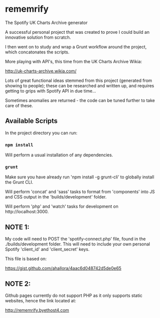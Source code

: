 # rememrify
The Spotify UK Charts Archive generator

A successful personal project that was created to prove I could build an innovative solution from scratch.

I then went on to study and wrap a Grunt workflow around the project, which concatonates the scripts.

More playing with API's, this time from the UK Charts Archive Wikia:

http://uk-charts-archive.wikia.com/

Lots of great functional ideas stemmed from this project (generated from showing to people); these can be researched and written up, and requires getting to grips with Spotify API in due time...

Sometimes anomalies are returned - the code can be tuned further to take care of these.

## Available Scripts

In the project directory you can run:

### `npm install`

Will perform a usual installation of any dependencies.

### `grunt`

Make sure you have already run 'npm install -g grunt-cli' to globally install the Grunt CLI.

Will perform 'concat' and 'sass' tasks to format from 'components' into JS and CSS output in the 'builds/development' folder.

Will perform 'php' and 'watch' tasks for development on http://localhost:3000.

## NOTE 1:

My code will need to POST the 'spotify-connect.php' file, found in the ./builds/development folder. This will need to include your own personal Spotify 'client_id' and 'client_secret' keys.

This file is based on:

https://gist.github.com/ahallora/4aac6d048742d5de0e65

## NOTE 2:

Github pages currently do not support PHP as it only supports static websites, hence the link located at:

http://rememrify.byethost4.com